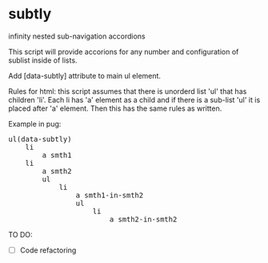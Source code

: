 # subtly
infinity nested sub-navigation accordions

This script will provide accorions for any number and configuration of sublist inside of lists.

Add [data-subtly] attribute to main ul element.

Rules for html: this script assumes that there is unorderd list 'ul' that has children 'li'. Each li has 'a' element as a child and if there is a sub-list 'ul' it is placed after 'a' element. Then this has the same rules as written.

Example in pug:

<pre>
ul(data-subtly)
    li
        a smth1
    li
        a smth2
        ul
            li 
                a smth1-in-smth2
                ul
                    li
                        a smth2-in-smth2
</pre>



TO DO:
- [ ] Code refactoring
